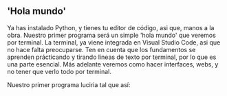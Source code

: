 ## 'Hola mundo'

Ya has instalado Python, y tienes tu editor de código, asi que, manos a la obra. Nuestro primer programa será un simple 'hola mundo' que veremos por terminal. La terminal, ya viene integrada en Visual Studio Code,
asi que no hace falta preocuparse. Ten en cuenta que los fundamentos se aprenden prácticando y tirando lineas de texto por terminal, por lo que es una parte esencial. Más adelante veremos como hacer interfaces, webs,
y no tener que verlo todo por terminal.

Nuestro primer programa luciria tal que así:
<img></img>
